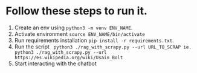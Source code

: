 # Follow these steps to run it.

1. Create an env using ``` python3 -m venv ENV_NAME ```.
2. Activate environment ``` source ENV_NAME/bin/activate ```
3. Run requirements installation ``` pip install -r requirements.txt ```.
4. Run the script ``` python3 ./rag_with_scrapy.py --url URL_TO_SCRAP ie. python3 ./rag_with_scrapy.py --url https://es.wikipedia.org/wiki/Usain_Bolt```
5. Start interacting with the chatbot
